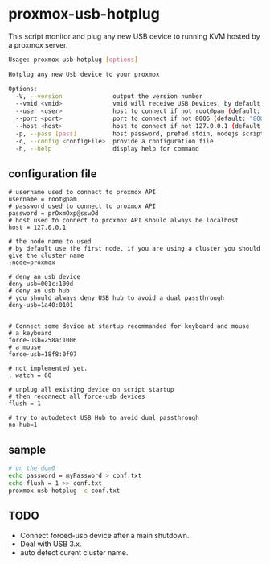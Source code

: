 # proxmox-usb-hotplug

This script monitor and plug any new USB device to running KVM hosted by a proxmox server.

```bash
Usage: proxmox-usb-hotplug [options]

Hotplug any new Usb device to your proxmox

Options:
  -V, --version              output the version number
  --vmid <vmid>              vmid will receive USB Devices, by default the first running VM having an hostpci0
  --user <user>              host to connect if not root@pam (default: "root@pam")
  --port <port>              port to connect if not 8006 (default: "8006")
  --host <host>              host to connect if not 127.0.0.1 (default: "127.0.0.1")
  -p, --pass [pass]          host password, prefed stdin, nodejs script can not hide password from command line
  -c, --config <configFile>  provide a configuration file
  -h, --help                 display help for command

```

## configuration file


```
# username used to connect to proxmox API
username = root@pam
# password used to connect to proxmox API
password = prOxmOxp@sswOd
# host used to connect to proxmox API should always be localhost
host = 127.0.0.1

# the node name to used
# by default use the first node, if you are using a cluster you should give the cluster name
;node=proxmox

# deny an usb device
deny-usb=001c:100d
# deny an usb hub 
# you should always deny USB hub to avoid a dual passthrough 
deny-usb=1a40:0101


# Connect some device at startup recommanded for keyboard and mouse
# a keyboard
force-usb=258a:1006
# a mouse
force-usb=18f8:0f97

# not implemented yet.
; watch = 60

# unplug all existing device on script startup
# then reconnect all force-usb devices
flush = 1

# try to autodetect USB Hub to avoid dual passthrough
no-hub=1
```

## sample

```bash
# on the dom0
echo password = myPassword > conf.txt
echo flush = 1 >> conf.txt
proxmox-usb-hotplug -c conf.txt
```

## TODO

- Connect forced-usb device after a main shutdown.
- Deal with USB 3.x.
- auto detect curent cluster name.
